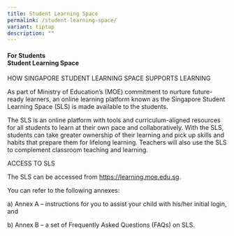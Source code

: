 ```yaml
---
title: Student Learning Space
permalink: /student-learning-space/
variant: tiptap
description: ""
---
```

<h4><strong>For Students</strong><br>Student Learning Space</h4>
<p>HOW SINGAPORE STUDENT LEARNING SPACE SUPPORTS LEARNING</p>
<p>As part of Ministry of Education’s (MOE) commitment to nurture future-ready
learners, an online learning platform known as the Singapore Student Learning
Space (SLS) is made available to the students.</p>
<p>The SLS is an online platform with tools and curriculum-aligned resources
for all students to learn at their own pace and collaboratively. With the
SLS, students can take greater ownership of their learning and pick up
skills and habits that prepare them for lifelong learning. Teachers will
also use the SLS to complement classroom teaching and learning.</p>
<p>ACCESS TO SLS</p>
<p>The SLS can be accessed from <a href="https://learning.moe.edu.sg" rel="noopener noreferrer nofollow" target="_blank">https://learning.moe.edu.sg</a>.</p>
<p>You can refer to the following annexes:</p>
<p>a) Annex A – instructions for you to assist your child with his/her initial
login, and</p>
<p>b) Annex B – a set of Frequently Asked Questions (FAQs) on SLS.</p>
<p></p>
<p></p>